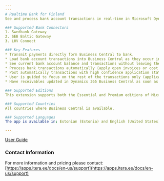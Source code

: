 ```yaml
---
---
# Realtime Bank for Finland
See and process bank account transactions in real-time in Microsoft Dynamics 365 Business Central.

### Supported Bank Connectors
1. Swedbank Gateway
2. SEB Baltic Gateway
3. LHV Connect

### Key Features
* Transmit payments directly form Business Central to bank.
* Load bank account transactions into Business Central as they occur in bank.
* See current bank account balance and transactions without leaving the Dynamics 365 Business Central.
* Process bank transactions automatically (apply open invoices or cost accounts for charges).
* Post automatically transactions with high confidence application status.
* User is guided to focus on the rest of the transactions only (application not found or application with low confidence).
* Have receivables updated in Dynamics 365 Business Central as soon as transactions occur in the bank.

### Supported Editions
This extension supports both the Essential and Premium editions of Microsoft Dynamics 365 Business Central.

### Supported Countries
All countries where Business Central is available.

### Supported Languages
The app is available in: Estonian (Estonia) and English (United States)

---
```


[User Guide](help.md)

### Contact Information
For more information and pricing please contact:  
[https://apps.itera.ee/docs/en-us/support](https://apps.itera.ee/docs/en-us/support)
